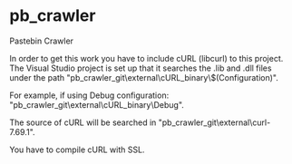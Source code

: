 # pb_crawler
Pastebin Crawler

In order to get this work you have to include cURL (libcurl) to this project.
The Visual Studio project is set up that it searches the .lib and .dll files under the path
"pb_crawler_git\external\cURL_binary\\$(Configuration)".

For example, if using Debug configuration:
"pb_crawler_git\external\cURL_binary\Debug".

The source of cURL will be searched in "pb_crawler_git\external\curl-7.69.1".

You have to compile cURL with SSL.
